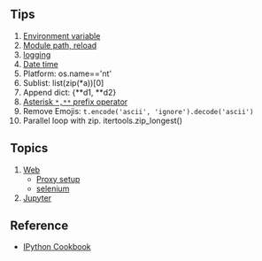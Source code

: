 ## Tips
1. [Environment variable](common.md)
1. [Module path, reload](common.md#modules)
1. [logging](https://docs.python.org/3/howto/logging.html#logging-basic-tutorial)
1. [Date time](common.md#datetime)
1. Platform: os.name=='nt'
1. Sublist: list(zip(*a))[0]
1. Append dict: {**d1, **d2}
1. [Asterisk `*,**` prefix operator](common.md)
1. Remove Emojis: `t.encode('ascii', 'ignore').decode('ascii')`
1. Parallel loop with zip. itertools.zip_longest()


## Topics
1. [Web](web.md)
   * [Proxy setup](web.md#proxy-setup)
   * [selenium](web.md#selenium)
1. [Jupyter](jupyter.md)

## Reference
* [IPython Cookbook](https://ipython-books.github.io/)
